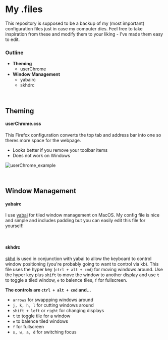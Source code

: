 # My .files
This repository is supposed to be a backup of my (most important) configuration files just in case my computer dies.
Feel free to take inspiration from these and modify them to your liking - I've made them easy to edit.

### Outline
- **Theming**
  - userChrome
- **Window Management**
  - yabairc
  - skhdrc

&nbsp;

## Theming

#### userChrome.css
This Firefox configuration converts the top tab and address bar into one so theres more space for the webpage.
- Looks better if you remove your toolbar items
- Does not work on Windows

![userChrome_example](https://github.com/peterdev22/dotfiles/assets/95014170/d5f40ce4-a541-4c23-90e8-8a330ddaa21a)

&nbsp;

## Window Management

#### yabairc
I use [yabai](https://github.com/koekeishiya/yabai) for tiled window management on MacOS. My config file is nice and simple and includes padding but you can easily edit this file for yourself!

&nbsp;

#### skhdrc
[skhd](https://github.com/koekeishiya/skhd) is used in conjunction with yabai to allow the keyboard to control window positioning (you're probably going to want to control via kb).
This file uses the hyper key (`ctrl + alt + cmd`) for moving windows around. Use the hyper key plus `shift` to move the window to another display and use `t` to toggle a tiled window, `e` to balence tiles, `f` for fullscreen.

**The controls are `ctrl + alt + cmd` and...**
- `arrows` for swappping windows around
- `j, k, h, l` for cutting windows around
- `shift + left` or `right` for changing displays
- `t` to toggle tile for a window
- `e` to balence tiled windows
- `f` for fullscreen
- `s, w, a, d` for switching focus
